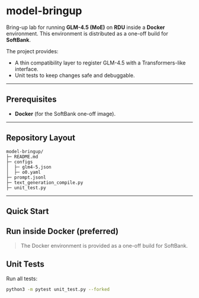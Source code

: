 # model-bringup

Bring-up lab for running **GLM-4.5 (MoE)** on **RDU** inside a **Docker** environment.
This environment is distributed as a one-off build for **SoftBank**.

The project provides:

* A thin compatibility layer to register GLM-4.5 with a Transformers-like interface.
* Unit tests to keep changes safe and debuggable.

---

## Prerequisites

* **Docker** (for the SoftBank one-off image).

---

## Repository Layout

```
model-bringup/
├─ README.md
├─ configs
│  ├─ glm4-5.json   
│  ├─ o0.yaml     
├─ prompt.jsonl
├─ text_generation_compile.py
├─ unit_test.py

```
---

## Quick Start

## Run inside Docker (preferred)

> The Docker environment is provided as a one-off build for SoftBank.

## Unit Tests

Run all tests:

```bash
python3 -m pytest unit_test.py --forked
```


